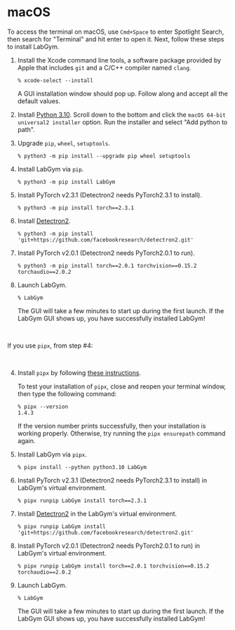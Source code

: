 # macOS

To access the terminal on macOS, use `Cmd+Space` to enter Spotlight Search,
then search for "Terminal" and hit enter to open it. Next, follow these steps
to install LabGym.

1. Install the Xcode command line tools, a software package provided by
   Apple that includes `git` and a C/C++ compiler named `clang`.

   ```console
   % xcode-select --install
   ```
   A GUI installation window should pop up. Follow along and accept all
   the default values. 

2. Install [Python 3.10][]. Scroll down to the bottom and click the `macOS 64-bit universal2 installer` option. Run the installer and select "Add python to path".

3. Upgrade `pip`, `wheel`, `setuptools`.

   ```console
   % python3 -m pip install --upgrade pip wheel setuptools
   ```

4. Install LabGym via `pip`.
 
   ```console
   % python3 -m pip install LabGym
   ```

5. Install PyTorch v2.3.1 (Detectron2 needs PyTorch2.3.1 to install).

   ```console
   % python3 -m pip install torch==2.3.1
   ```

6. Install [Detectron2][].

   ```console
   % python3 -m pip install 'git+https://github.com/facebookresearch/detectron2.git'
   ```

7. Install PyTorch v2.0.1 (Detectron2 needs PyTorch2.0.1 to run).

   ```console
   % python3 -m pip install torch==2.0.1 torchvision==0.15.2 torchaudio==2.0.2
   ```

8. Launch LabGym.

   ```console
   % LabGym
   ```

   The GUI will take a few minutes to start up during the first launch. If the 
   LabGym GUI shows up, you have successfully installed LabGym!

&nbsp;

If you use `pipx`, from step #4:

&nbsp;
   
4. Install `pipx` by following 
   [these instructions](https://pipx.pypa.io/stable/installation/).

   To test your installation of `pipx`, close and reopen your terminal window,
   then type the following command:

   ```console
   % pipx --version
   1.4.3
   ```
   If the version number prints successfully, then your installation is working
   properly. Otherwise, try running the `pipx ensurepath` command again.

5. Install LabGym via `pipx`.

   ```console
   % pipx install --python python3.10 LabGym
   ```

6. Install PyTorch v2.3.1 (Detectron2 needs PyTorch2.3.1 to install) in LabGym's virtual environment.

   ```console
   % pipx runpip LabGym install torch==2.3.1
   ```

7. Install [Detectron2][] in the LabGym's virtual environment.

   ```console
   % pipx runpip LabGym install 'git+https://github.com/facebookresearch/detectron2.git'
   ```

8. Install PyTorch v2.0.1 (Detectron2 needs PyTorch2.0.1 to run) in LabGym's virtual environment.

   ```console
   % pipx runpip LabGym install torch==2.0.1 torchvision==0.15.2 torchaudio==2.0.2
   ```

9. Launch LabGym.

   ```console
   % LabGym
   ```

   The GUI will take a few minutes to start up during the first launch. If the 
   LabGym GUI shows up, you have successfully installed LabGym!

[Python 3.10]: https://www.python.org/downloads/release/python-31011/
[Detectron2]: https://github.com/facebookresearch/detectron2
